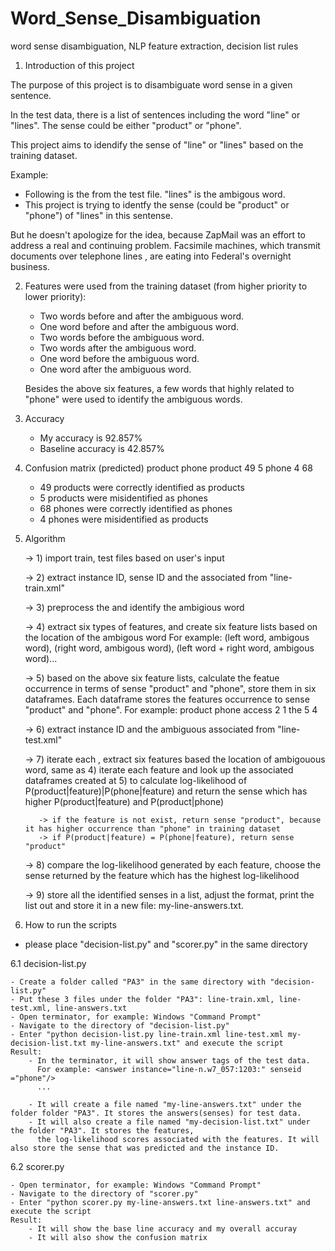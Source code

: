 # Word_Sense_Disambiguation
word sense disambiguation, NLP feature extraction, decision list rules

1. Introduction of this project

  The purpose of this project is to disambiguate word sense in a given sentence.

  In the test data, there is a list of sentences including the word "line" or "lines". 
  The sense could be either "product" or "phone". 

  This project aims to idendify the sense of "line" or "lines" based on the training dataset. 

  Example: 

  - Following is the <context> from the test file. "lines" is the ambigous word. 
  - This project is trying to identfy the sense (could be "product" or "phone") of "lines" in this sentense. 

  <instance id="line-n.w8_106:13309:">
  <context>
 
  But he doesn't apologize for the idea, because ZapMail was an effort to address a real and continuing problem. Facsimile machines, which transmit documents over telephone <head>lines</head> , are eating into Federal's overnight business.
  
  </context>


2.  Features were used from the training dataset (from higher priority to lower priority):

    - Two words before and after the ambiguous word.
    - One word before and after the ambiguous word.
    - Two words before the ambiguous word.        
    - Two words after the ambiguous word.    
    - One word before the ambiguous word.
    - One word after the ambiguous word.
    
    Besides the above six features, a few words that highly related to "phone" were used to identify the ambiguous words.

3. Accuracy
    - My accuracy is 92.857%
    - Baseline accuracy is 42.857%
    
4. Confusion matrix
                           (predicted)
                        product    phone
            product        49        5
            phone           4        68
    
    - 49 products were correctly identified as products     
    - 5 products were misidentified as phones
    - 68 phones were correctly identified as phones
    - 4 phones were misidentified as products


5. Algorithm 

    -> 1) import train, test files based on user's input
    
    -> 2) extract instance ID, sense ID and the associated <context> from "line-train.xml"
    
    -> 3) preprocess the <context> and identify the ambigious word
    
    -> 4) extract six types of features, and create six feature lists based on the location of the ambigous word
             For example: (left word, ambigous word), (right word, ambigous word), (left word + right word, ambigous word)...
        
    -> 5) based on the above six feature lists, calculate the featue occurrence in terms of sense "product" and "phone", 
          store them in six dataframes. Each dataframe stores the features occurrence to sense "product" and "phone". 
              For example:
                            product    phone
                   access      2         1
                   the         5         4
    
    -> 6) extract instance ID and the ambiguous associated <context> from "line-test.xml"
    
    -> 7) iterate each <context>, extract six features based the location of ambigouous word, same as 4)
          iterate each feature and look up the associated dataframes created at 5) to calculate log-likelihood of P(product|feature)|P(phone|feature) and return the sense which has higher P(product|feature) and P(product|phone)
  
          -> if the feature is not exist, return sense "product", because it has higher occurrence than "phone" in training dataset
          -> if P(product|feature) = P(phone|feature), return sense "product"
    
    -> 8) compare the log-likelihood generated by each feature, choose the sense returned by the feature which has the highest log-likelihood
    
    -> 9) store all the identified senses in a list, adjust the format, print the list out and store it in a new file: my-line-answers.txt. 

6. How to run the scripts

  - please place "decision-list.py" and "scorer.py" in the same directory
    
6.1 decision-list.py

    - Create a folder called "PA3" in the same directory with "decision-list.py"
    - Put these 3 files under the folder "PA3": line-train.xml, line-test.xml, line-answers.txt
    - Open terminator, for example: Windows "Command Prompt"
    - Navigate to the directory of "decision-list.py"
    - Enter "python decision-list.py line-train.xml line-test.xml my-decision-list.txt my-line-answers.txt" and execute the script
    Result: 
        - In the terminator, it will show answer tags of the test data.
          For example: <answer instance="line-n.w7_057:1203:" senseid ="phone"/>
          ...
          
        - It will create a file named "my-line-answers.txt" under the folder folder "PA3". It stores the answers(senses) for test data.
        - It will also create a file named "my-decision-list.txt" under the folder "PA3". It stores the features,
          the log-likelihood scores associated with the features. It will also store the sense that was predicted and the instance ID. 

6.2 scorer.py

    - Open terminator, for example: Windows "Command Prompt"
    - Navigate to the directory of "scorer.py"
    - Enter "python scorer.py my-line-answers.txt line-answers.txt" and execute the script
    Result: 
        - It will show the base line accuracy and my overall accuray 
        - It will also show the confusion matrix 
